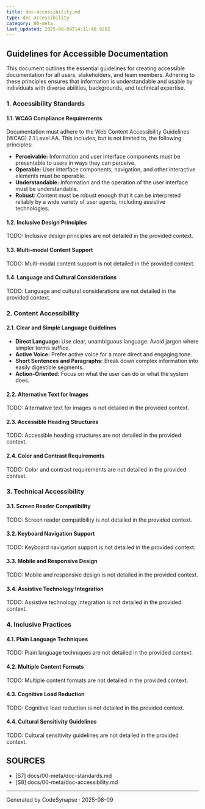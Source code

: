 ```yaml
---
title: doc-accessibility.md
type: doc-accessibility
category: 00-meta
last_updated: 2025-08-09T14:11:40.920Z
---
```

## Guidelines for Accessible Documentation

This document outlines the essential guidelines for creating accessible documentation for all users, stakeholders, and team members. Adhering to these principles ensures that information is understandable and usable by individuals with diverse abilities, backgrounds, and technical expertise.

### 1. Accessibility Standards

#### 1.1. WCAG Compliance Requirements

Documentation must adhere to the Web Content Accessibility Guidelines (WCAG) 2.1 Level AA. This includes, but is not limited to, the following principles:

*   **Perceivable:** Information and user interface components must be presentable to users in ways they can perceive.
*   **Operable:** User interface components, navigation, and other interactive elements must be operable.
*   **Understandable:** Information and the operation of the user interface must be understandable.
*   **Robust:** Content must be robust enough that it can be interpreted reliably by a wide variety of user agents, including assistive technologies.

#### 1.2. Inclusive Design Principles

TODO: Inclusive design principles are not detailed in the provided context.

#### 1.3. Multi-modal Content Support

TODO: Multi-modal content support is not detailed in the provided context.

#### 1.4. Language and Cultural Considerations

TODO: Language and cultural considerations are not detailed in the provided context.

### 2. Content Accessibility

#### 2.1. Clear and Simple Language Guidelines

*   **Direct Language:** Use clear, unambiguous language. Avoid jargon where simpler terms suffice.
*   **Active Voice:** Prefer active voice for a more direct and engaging tone.
*   **Short Sentences and Paragraphs:** Break down complex information into easily digestible segments.
*   **Action-Oriented:** Focus on what the user can do or what the system does.

#### 2.2. Alternative Text for Images

TODO: Alternative text for images is not detailed in the provided context.

#### 2.3. Accessible Heading Structures

TODO: Accessible heading structures are not detailed in the provided context.

#### 2.4. Color and Contrast Requirements

TODO: Color and contrast requirements are not detailed in the provided context.

### 3. Technical Accessibility

#### 3.1. Screen Reader Compatibility

TODO: Screen reader compatibility is not detailed in the provided context.

#### 3.2. Keyboard Navigation Support

TODO: Keyboard navigation support is not detailed in the provided context.

#### 3.3. Mobile and Responsive Design

TODO: Mobile and responsive design is not detailed in the provided context.

#### 3.4. Assistive Technology Integration

TODO: Assistive technology integration is not detailed in the provided context.

### 4. Inclusive Practices

#### 4.1. Plain Language Techniques

TODO: Plain language techniques are not detailed in the provided context.

#### 4.2. Multiple Content Formats

TODO: Multiple content formats are not detailed in the provided context.

#### 4.3. Cognitive Load Reduction

TODO: Cognitive load reduction is not detailed in the provided context.

#### 4.4. Cultural Sensitivity Guidelines

TODO: Cultural sensitivity guidelines are not detailed in the provided context.

## SOURCES

- [S7] docs/00-meta/doc-standards.md
- [S8] docs/00-meta/doc-accessibility.md

---
Generated by CodeSynapse · 2025-08-09